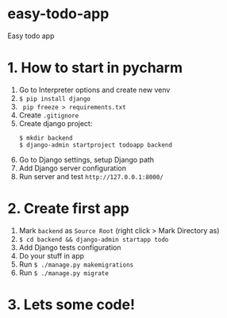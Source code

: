 # easy-todo-app
Easy todo app


# 1. How to start in pycharm
1. Go to Interpreter options and create new venv
2. `$ pip install django`
3. ` pip freeze > requirements.txt`
4. Create `.gitignore`
5. Create django project:
    ```
    $ mkdir backend
    $ django-admin startproject todoapp backend
    ```
6. Go to Django settings, setup Django path
7. Add Django server configuration
8. Run server and test `http://127.0.0.1:8000/`

# 2. Create first app
1. Mark `backend` as `Source Root` (right click > Mark Directory as)
2. `$ cd backend && django-admin startapp todo`
3. Add Django tests configuration
3. Do your stuff in app
4. Run `$ ./manage.py makemigrations`
5. Run `$ ./manage.py migrate`

# 3. Lets some code!
